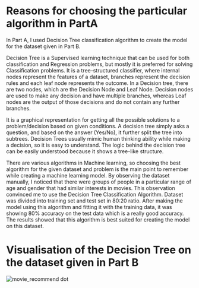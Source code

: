 # Reasons for choosing the particular algorithm in PartA
In Part A, I used Decision Tree classification algorithm to create the model for the dataset given in Part B.<br/>

Decision Tree is a Supervised learning technique that can be used for both classification and Regression problems, but mostly it is preferred for solving Classification problems.
It is a tree-structured classifier, where internal nodes represent the features of a dataset, branches represent the decision rules and each leaf node represents the outcome.
In a Decision tree, there are two nodes, which are the Decision Node and Leaf Node.
Decision nodes are used to make any decision and have multiple branches, whereas Leaf nodes are the output of those decisions and do not contain any further branches. <br/>

It is a graphical representation for getting all the possible solutions to a problem/decision based on given conditions.
A decision tree simply asks a question, and based on the answer (Yes/No), it further split the tree into subtrees.
Decision Trees usually mimic human thinking ability while making a decision, so it is easy to understand.
The logic behind the decision tree can be easily understood because it shows a tree-like structure.<br/>


There are various algorithms in Machine learning, so choosing the best algorithm for the given dataset and problem is the main point to remember while creating a machine learning model.
By observing the dataset manually, I noticed that there were groups of people in a particular range of age and gender that had similar interests in movies. 
This observation convinced me to use the Decision Tree Classification Algorithm. Dataset was divided into training set and test set in 80:20 ratio.
After making the model using this algorithm and fitting it with the training data, it was showing 80% accuracy on the test data which is a really good accuracy. 
The results showed that this algorithm is best suited for creating the model on this dataset.<br/>

    
# Visualisation of the Decision Tree on the dataset given in Part B
![movie_recommend dot](https://user-images.githubusercontent.com/105980728/169656861-0374e4c7-5066-4d7d-b6f7-a8920b960e92.svg)



